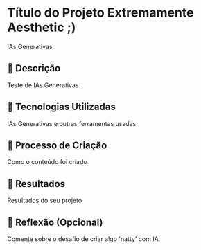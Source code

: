 # Título do Projeto Extremamente Aesthetic ;)
IAs Generativas

## 📒 Descrição
Teste de IAs Generativas

## 🤖 Tecnologias Utilizadas
IAs Generativas e outras ferramentas usadas

## 🧐 Processo de Criação
Como o conteúdo foi criado

## 🚀 Resultados
Resultados do seu projeto

## 💭 Reflexão (Opcional)
Comente sobre o desafio de criar algo 'natty' com IA.
